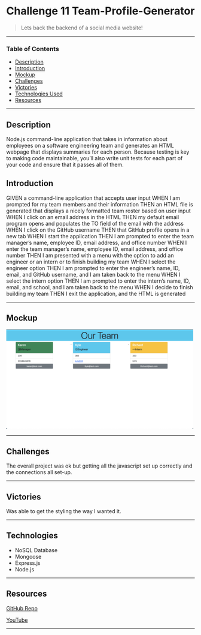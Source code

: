 # Challenge 11 Team-Profile-Generator
> Lets back the backend of a social media website!
---
### Table of Contents
- [Description](#description)
- [Introduction](#introduction)
- [Mockup](#mockup)
- [Challenges](#challenges)
- [Victories](#victories)
- [Technologies Used](#technologies)
- [Resources](#resources)

---

## Description

Node.js command-line application that takes in information about employees on a software engineering team and generates an HTML webpage that displays summaries for each person. Because testing is key to making code maintainable, you’ll also write unit tests for each part of your code and ensure that it passes all of them.

## Introduction 
GIVEN a command-line application that accepts user input
WHEN I am prompted for my team members and their information
THEN an HTML file is generated that displays a nicely formatted team roster based on user input
WHEN I click on an email address in the HTML
THEN my default email program opens and populates the TO field of the email with the address
WHEN I click on the GitHub username
THEN that GitHub profile opens in a new tab
WHEN I start the application
THEN I am prompted to enter the team manager’s name, employee ID, email address, and office number
WHEN I enter the team manager’s name, employee ID, email address, and office number
THEN I am presented with a menu with the option to add an engineer or an intern or to finish building my team
WHEN I select the engineer option
THEN I am prompted to enter the engineer’s name, ID, email, and GitHub username, and I am taken back to the menu
WHEN I select the intern option
THEN I am prompted to enter the intern’s name, ID, email, and school, and I am taken back to the menu
WHEN I decide to finish building my team
THEN I exit the application, and the HTML is generated

---
## Mockup

<img width="500" alt="Screen grab" src="screenshots/ScreenCapture.png">

---
## Challenges

The overall project was ok but getting all the javascript set up correctly and the connections all set-up.

---
## Victories

Was able to get the styling the way I wanted it. 

---


## Technologies

- NoSQL Database 
- Mongoose
- Express.js
- Node.js

---



## Resources 

<a href="https://github.com/Jberg21/Team-Profile-Generator">GitHub Repo</a>

<a href="https://youtu.be/n6pM2KpbtgI">YouTube</a>

---
